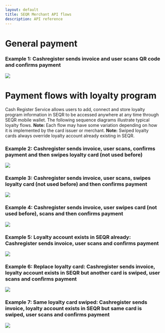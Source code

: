 ```yaml
---
layout: default
title: SEQR Merchant API flows
description: API reference
---
```


# General payment

### Example 1: Cashregister sends invoice and user scans QR code and confirms payment   


<img src="/assets/images/normal_payment_flow_140108.png" />





# Payment flows with loyalty program

Cash Register Service allows users to add, connect and store loyalty program information in SEQR to be accessed anywhere at any time through SEQR mobile wallet.
The following sequence diagrams illustrate typical loyalty flows. 
**Note:** Each flow may have some variation depending on how it is implemented by the card issuer or merchant.
**Note:** Swiped loyalty cards always override loyalty account already existing in SEQR.



### Example 2: Cashregister sends invoice, user scans, confirms payment and then swipes loyalty card (not used before)

<img src="/assets/images/loyalty_send_scan_pay_swipe_140108.png" />



### Example 3: Cashregister sends invoice, user scans, swipes loyalty card (not used before) and then confirms payment 

<img src="/assets/images/loyalty_send_scan_swipe_pay_140108.png" />


### Example 4: Cashregister sends invoice, user swipes card (not used before), scans and then confirms payment   

<img src="/assets/images/loyalty_send_swipe_scan_140109.png" />




### Example 5: Loyalty account exists in SEQR already: Cashregister sends invoice, user scans and confirms payment

<img src="/assets/images/loyalty_acc_inSEQR_140108.png" />



### Example 6: Replace loyalty card: Cashregister sends invoice, loyalty account exists in SEQR but another card is swiped, user scans and confirms payment

<img src="/assets/images/replace_loyalty_inSEQR_140109.png" />


### Example 7: Same loyalty card swiped: Cashregister sends invoice, loyalty account exists in SEQR but same card is swiped, user scans and confirms payment

<img src="/assets/images/same_loyalty_inSEQR_140109.png" />













